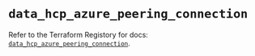 # `data_hcp_azure_peering_connection`

Refer to the Terraform Registory for docs: [`data_hcp_azure_peering_connection`](https://registry.terraform.io/providers/hashicorp/hcp/0.72.2/docs/data-sources/azure_peering_connection).
